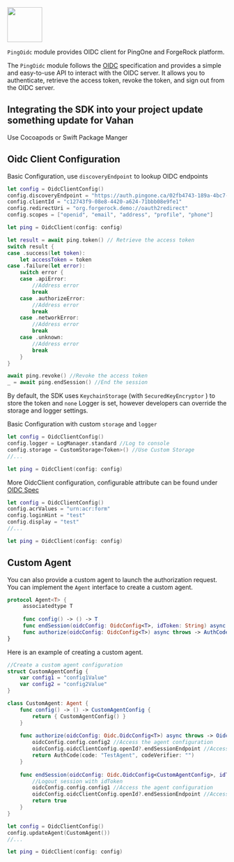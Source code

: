 <div>
  <picture>
     <img src="https://www.pingidentity.com/content/dam/ping-6-2-assets/topnav-json-configs/Ping-Logo.svg" width="80" height="80"  alt=""/>
  </picture>
</div>

`PingOidc` module provides OIDC client for PingOne and ForgeRock platform.

The `PingOidc` module follows the [OIDC](https://openid.net/specs/openid-connect-core-1_0.html) specification and
provides a simple and easy-to-use API to interact with the OIDC server. It allows you to authenticate, retrieve the
access token, revoke the token, and sign out from the OIDC server.

## Integrating the SDK into your project update something update for Vahan

Use Cocoapods or Swift Package Manger

## Oidc Client Configuration

Basic Configuration, use `discoveryEndpoint` to lookup OIDC endpoints

```swift
let config = OidcClientConfig()
config.discoveryEndpoint = "https://auth.pingone.ca/02fb4743-189a-4bc7-9d6c-a919edfe6447/as/.well-known/openid-configuration"
config.clientId = "c12743f9-08e8-4420-a624-71bbb08e9fe1"
config.redirectUri = "org.forgerock.demo://oauth2redirect"
config.scopes = ["openid", "email", "address", "profile", "phone"]

let ping = OidcClient(config: config)

let result = await ping.token() // Retrieve the access token
switch result {
case .success(let token):
    let accessToken = token
case .failure(let error):
    switch error {
    case .apiError:
        //Address error
        break
    case .authorizeError:
        //Address error
        break
    case .networkError:
        //Address error
        break
    case .unknown:
        //Address error
        break
    }
}

await ping.revoke() //Revoke the access token
_ = await ping.endSession() //End the session
```

By default, the SDK uses `KeychainStorage` (with `SecuredKeyEncryptor` ) to store the token and `none` Logger is set,
however developers can override the storage and logger settings.

Basic Configuration with custom `storage` and `logger`

```swift
let config = OidcClientConfig()
config.logger = LogManager.standard //Log to console
config.storage = CustomStorage<Token>() //Use Custom Storage
//...

let ping = OidcClient(config: config)
```

More OidcClient configuration, configurable attribute can be found under
[OIDC Spec](https://openid.net/specs/openid-connect-core-1_0.html#AuthRequest)

```swift
let config = OidcClientConfig()
config.acrValues = "urn:acr:form"
config.loginHint = "test"
config.display = "test"
//...

let ping = OidcClient(config: config)
```

## Custom Agent

You can also provide a custom agent to launch the authorization request.
You can implement the `Agent` interface to create a custom agent.

```swift
protocol Agent<T> {
     associatedtype T
     
     func config() -> () -> T
     func endSession(oidcConfig: OidcConfig<T>, idToken: String) async throws -> Bool
     func authorize(oidcConfig: OidcConfig<T>) async throws -> AuthCode
}
```

Here is an example of creating a custom agent.

```swift
//Create a custom agent configuration
struct CustomAgentConfig {
    var config1 = "config1Value"
    var config2 = "config2Value"
}

class CustomAgent: Agent {
    func config() -> () -> CustomAgentConfig {
        return { CustomAgentConfig() }
    }
    
    func authorize(oidcConfig: Oidc.OidcConfig<T>) async throws -> Oidc.AuthCode {
        oidcConfig.config.config2 //Access the agent configuration
        oidcConfig.oidcClientConfig.openId?.endSessionEndpoint //Access the oidcClientConfig
        return AuthCode(code: "TestAgent", codeVerifier: "")
    }
    
    func endSession(oidcConfig: Oidc.OidcConfig<CustomAgentConfig>, idToken: String) async throws -> Bool {
        //Logout session with idToken
        oidcConfig.config.config1 //Access the agent configuration
        oidcConfig.oidcClientConfig.openId?.endSessionEndpoint //Access the oidcClientConfig
        return true
    }
}

let config = OidcClientConfig()
config.updateAgent(CustomAgent())
//...

let ping = OidcClient(config: config)

```

